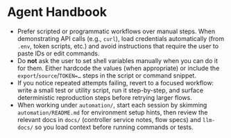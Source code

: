 # Agent Handbook

- Prefer scripted or programmatic workflows over manual steps. When demonstrating API calls (e.g., `curl`), load credentials automatically (from `.env`, token scripts, etc.) and avoid instructions that require the user to paste IDs or edit commands.
- Do **not** ask the user to set shell variables manually when you can do it for them. Either hardcode the values (when appropriate) or include the `export`/`source`/`TOKEN=…` steps in the script or command snippet.
- If you notice repeated attempts failing, revert to a focused workflow: write a small test or utility script, run it step-by-step, and surface deterministic reproduction steps before retrying larger flows.
- When working under `automation/`, start each session by skimming `automation/README.md` for environment setup hints, then review the relevant docs in `docs/` (controller service notes, flow specs) and `llm-docs/` so you load context before running commands or tests.
